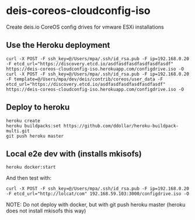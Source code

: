 # deis-coreos-cloudconfig-iso

Create deis.io CoreOS config drives for vmware ESXi installations

## Use the Heroku deployment

	curl -X POST -F ssh_key=@/Users/mpa/.ssh/id_rsa.pub -F ip=192.168.0.20 -F etcd_url="https://discovery.etcd.io/asdfasdfasdfasdfasdfasdf" https://deis-coreos-cloudconfig-iso.herokuapp.com/configdrive.iso -O
	curl -X POST -F ssh_key=@/Users/mpa/.ssh/id_rsa.pub -F ip=192.168.0.20 -F template=@/Users/mpa/dev/deis/contrib/coreos/user_data -F etcd_url="https://discovery.etcd.io/asdfasdfasdfasdfasdfasdf" https://deis-coreos-cloudconfig-iso.herokuapp.com/configdrive.iso -O

## Deploy to heroku

	heroku create
	heroku buildpacks:set https://github.com/ddollar/heroku-buildpack-multi.git
	git push heroku master


## Local e2e dev with (installs mkisofs)

	heroku docker:start

And then test with:

	curl -X POST -F ssh_key=@/Users/mpa/.ssh/id_rsa.pub -F ip=192.168.0.20 -F etcd_url="http://lolcat/com" 192.168.59.103:3000/configdrive.iso -O


NOTE: Do not deploy with docker, but with git push heroku master (heroku does not install mkisofs this way)
